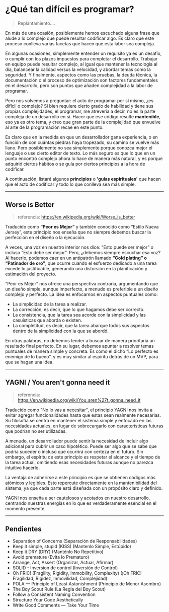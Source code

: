 # ¿Qué tan difícil es programar?

> Replantamiento....

En más de una ocasión, posiblemente hemos escuchado alguna frase que alude a lo complejo que puede resultar codificar algo. Es claro que este proceso conlleva varias facetas que hacen que esta labor sea compleja.

En algunas ocasiones, simplemente entender un requisito ya es un desafío, o cumplir con los plazos impuestos para completar el desarrollo. Trabajar en equipo puede resultar complejo, al igual que mantener la tecnología al día, balancear la calidad versus la velocidad, y abordar temas como la seguridad. Y finalmente, aspectos como las pruebas, la deuda técnica, la documentación o el proceso de optimización son factores fundamentales en el desarrollo, pero son puntos que añaden complejidad a la labor de programar.

Pero nos volvemos a preguntar: el acto de programar por sí mismo, ¿es difícil o complejo? Si bien requiere cierto grado de habilidad y tiene sus propias complejidades, el programar, me atrevería a decir, no es la parte compleja de un desarrollo en sí. Hacer que ese código resulte **mantenible**, eso ya es otro tema, y creo que gran parte de la complejidad que envuelve al arte de la programación recae en este punto.

Es claro que en la medida en que un desarrollador gana experiencia, o en función de con cuántas piedras haya tropezado, su camino se vuelve más llano. Pero posiblemente no sea simplemente porque conozca mejor el lenguaje o use cierto editor de texto. Lo más seguro es que lo que en un punto encontró complejo ahora lo hace de manera más natural, y es porque adquirió ciertos hábitos o se guía por ciertos principios a la hora de codificar.

A continuación, listaré algunos **principios** o **'guías espirituales'** que hacen que el acto de codificar y todo lo que conlleva sea más simple.

---

## Worse is Better

> referencia: https://en.wikipedia.org/wiki/Worse_is_better

Traducido como **“Peor es Mejor”** y también conocido como “Estilo Nueva Jersey”, este principio nos enseña que no siempre debemos buscar la perfección en el diseño o la ejecución.

A veces, una voz en nuestro interior nos dice: “Esto puede ser mejor” o incluso “Esto debe ser mejor”. Pero, ¿debemos siempre escuchar esa voz? Al hacerlo, podemos caer en un antipatrón llamado **“Gold plating” o “Patinador de oro”**, que ocurre cuando el esfuerzo dedicado a una tarea excede lo justificable, generando una distorsión en la planificación y estimación del proyecto.

“Peor es Mejor” nos ofrece una perspectiva contraria, argumentando que un diseño simple, aunque imperfecto, a menudo es preferible a un diseño complejo y perfecto. La idea es enfocarnos en aspectos puntuales como:
- La simplicidad de la tarea a realizar.
- La corrección, es decir, que lo que hagamos debe ser correcto.
- La consistencia, que la tarea sea acorde con la simplicidad y las casuísticas que aborda o existen.
- La completitud, es decir, que la tarea abarque todos sus aspectos dentro de la simplicidad con la que se abordó.

En otras palabras, no debemos tender a buscar de manera prioritaria un resultado final perfecto. En su lugar, debemos apuntar a resolver temas puntuales de manera simple y concreta. Es como el dicho “Lo perfecto es enemigo de lo bueno”, y es muy similar al espíritu detrás de un MVP, para que se hagan una idea.

---

## YAGNI / You aren't gonna need it

> referencia: https://en.wikipedia.org/wiki/You_aren%27t_gonna_need_it

Traducido como "No lo vas a necesitar", el principio YAGNI nos invita a evitar agregar funcionalidades hasta que estas sean realmente necesarias. Su filosofía se centra en mantener el sistema simple y enfocado en las necesidades actuales, en lugar de sobrecargarlo con características futuras que podrían no ser utilizadas.

A menudo, un desarrollador puede sentir la necesidad de incluir algo adicional para cubrir un caso hipotético. Puede ser algo que se sabe que podría suceder o incluso que ocurrirá con certeza en el futuro. Sin embargo, el espíritu de este principio es respetar el alcance y el tiempo de la tarea actual, omitiendo esas necesidades futuras aunque no parezca intuitivo hacerlo.

La ventaja de adherirse a este principio es que se obtienen códigos más atómicos y legibles. Esto repercute directamente en la mantenibilidad del sistema, ya que cada parte está diseñada con un propósito claro y definido. 

YAGNI nos enseña a ser cautelosos y acotados en nuestro desarrollo, centrando nuestras energías en lo que es verdaderamente esencial en el momento presente.

---

## Pendientes

- Separation of Concerns (Separación de Responsabilidades)
- Keep it simple, stupid (KISS) (Mantenlo Simple, Estúpido)
- Keep it DRY (DRY) (Manténlo No Repetitivo)
- Avoid premature (Evita lo Prematuro)
- Arrange, Act, Assert (Organizar, Actuar, Afirmar)
- SOLID - Inversion de control (Inversión de Control)
- Oh FRIC! (Fragility, Rigidity, Immobility, Complexity) (¡Oh FRIC! Fragilidad, Rigidez, Inmovilidad, Complejidad)
- POLA — Principle of Least Astonishment (Principio de Menor Asombro)
- The Boy Scout Rule (La Regla del Boy Scout)
- Follow a Consistent Naming Convention
- Structure Your Code Aesthetically
- Write Good Comments — Take Your Time
